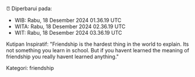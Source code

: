 ⏰ Diperbarui pada:
- WIB: Rabu, 18 Desember 2024 01.36.19 UTC
- WITA: Rabu, 18 Desember 2024 02.36.19 UTC
- WIT: Rabu, 18 Desember 2024 03.36.19 UTC

Kutipan Inspiratif:
"Friendship is the hardest thing in the world to explain. Its not something you learn in school. But if you havent learned the meaning of friendship you really havent learned anything."


Kategori: friendship

